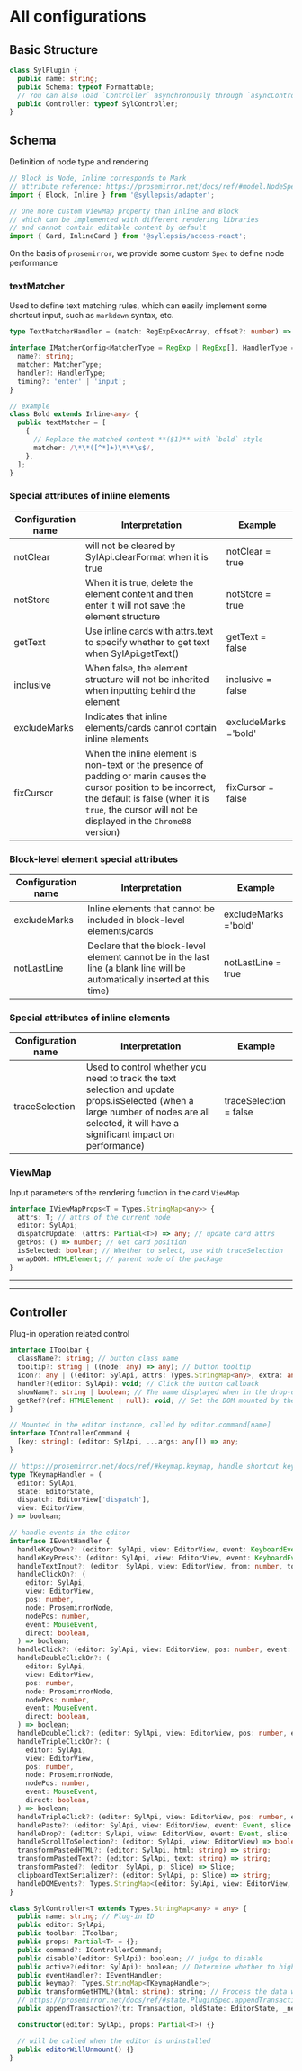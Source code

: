 # All configurations

## Basic Structure

```typescript
class SylPlugin {
  public name: string;
  public Schema: typeof Formattable;
  // You can also load `Controller` asynchronously through `asyncController: () => Promise<typeof SylController>`, and coexistence will overwrite `Controller`
  public Controller: typeof SylController;
}
```

## Schema

Definition of node type and rendering

```typescript
// Block is Node, Inline corresponds to Mark
// attribute reference: https://prosemirror.net/docs/ref/#model.NodeSpec
import { Block, Inline } from '@syllepsis/adapter';

// One more custom ViewMap property than Inline and Block
// which can be implemented with different rendering libraries
// and cannot contain editable content by default
import { Card, InlineCard } from '@syllepsis/access-react';
```

On the basis of `prosemirror`, we provide some custom `Spec` to define node performance

### textMatcher

Used to define text matching rules, which can easily implement some shortcut input, such as `markdown` syntax, etc.

```typescript
type TextMatcherHandler = (match: RegExpExecArray, offset?: number) => Record<string, any> | undefined | null | boolean;

interface IMatcherConfig<MatcherType = RegExp | RegExp[], HandlerType = TextMatcherHandler> {
  name?: string;
  matcher: MatcherType;
  handler?: HandlerType;
  timing?: 'enter' | 'input';
}

// example
class Bold extends Inline<any> {
  public textMatcher = [
    {
      // Replace the matched content **($1)** with `bold` style
      matcher: /\*\*([^*]+)\*\*\s$/,
    },
  ];
}
```

### Special attributes of inline elements

| Configuration name | Interpretation                                                                                                                                                                                                           | Example              |
| ------------------ | ------------------------------------------------------------------------------------------------------------------------------------------------------------------------------------------------------------------------ | -------------------- |
| notClear           | will not be cleared by SylApi.clearFormat when it is true                                                                                                                                                                | notClear = true      |
| notStore           | When it is true, delete the element content and then enter it will not save the element structure                                                                                                                        | notStore = true      |
| getText            | Use inline cards with attrs.text to specify whether to get text when SylApi.getText()                                                                                                                                    | getText = false      |
| inclusive          | When false, the element structure will not be inherited when inputting behind the element                                                                                                                                | inclusive = false    |
| excludeMarks       | Indicates that inline elements/cards cannot contain inline elements                                                                                                                                                      | excludeMarks ='bold' |
| fixCursor          | When the inline element is non-text or the presence of padding or marin causes the cursor position to be incorrect, the default is false (when it is `true`, the cursor will not be displayed in the `Chrome88` version) | fixCursor = false    |

### Block-level element special attributes

| Configuration name | Interpretation                                                                                                             | Example              |
| ------------------ | -------------------------------------------------------------------------------------------------------------------------- | -------------------- |
| excludeMarks       | Inline elements that cannot be included in block-level elements/cards                                                      | excludeMarks ='bold' |
| notLastLine        | Declare that the block-level element cannot be in the last line (a blank line will be automatically inserted at this time) | notLastLine = true   |

### Special attributes of inline elements

| Configuration name | Interpretation                                                                                                                                                                             | Example                |
| ------------------ | ------------------------------------------------------------------------------------------------------------------------------------------------------------------------------------------ | ---------------------- |
| traceSelection     | Used to control whether you need to track the text selection and update props.isSelected (when a large number of nodes are all selected, it will have a significant impact on performance) | traceSelection = false |

### ViewMap

Input parameters of the rendering function in the card `ViewMap`

```typescript
interface IViewMapProps<T = Types.StringMap<any>> {
  attrs: T; // attrs of the current node
  editor: SylApi;
  dispatchUpdate: (attrs: Partial<T>) => any; // update card attrs
  getPos: () => number; // Get card position
  isSelected: boolean; // Whether to select, use with traceSelection
  wrapDOM: HTMLElement; // parent node of the package
}
```

---

---

## Controller

Plug-in operation related control

```typescript
interface IToolbar {
  className?: string; // button class name
  tooltip?: string | ((node: any) => any); // button tooltip
  icon?: any | ((editor: SylApi, attrs: Types.StringMap<any>, extra: any) => any); // button icon
  handler?(editor: SylApi): void; // Click the button callback
  showName?: string | boolean; // The name displayed when in the drop-down list
  getRef?(ref: HTMLElement | null): void; // Get the DOM mounted by the button
}

// Mounted in the editor instance, called by editor.command[name]
interface IControllerCommand {
  [key: string]: (editor: SylApi, ...args: any[]) => any;
}

// https://prosemirror.net/docs/ref/#keymap.keymap, handle shortcut keys
type TKeymapHandler = (
  editor: SylApi,
  state: EditorState,
  dispatch: EditorView['dispatch'],
  view: EditorView,
) => boolean;

// handle events in the editor
interface IEventHandler {
  handleKeyDown?: (editor: SylApi, view: EditorView, event: KeyboardEvent) => boolean;
  handleKeyPress?: (editor: SylApi, view: EditorView, event: KeyboardEvent) => boolean;
  handleTextInput?: (editor: SylApi, view: EditorView, from: number, to: number, text: string) => boolean;
  handleClickOn?: (
    editor: SylApi,
    view: EditorView,
    pos: number,
    node: ProsemirrorNode,
    nodePos: number,
    event: MouseEvent,
    direct: boolean,
  ) => boolean;
  handleClick?: (editor: SylApi, view: EditorView, pos: number, event: MouseEvent) => boolean;
  handleDoubleClickOn?: (
    editor: SylApi,
    view: EditorView,
    pos: number,
    node: ProsemirrorNode,
    nodePos: number,
    event: MouseEvent,
    direct: boolean,
  ) => boolean;
  handleDoubleClick?: (editor: SylApi, view: EditorView, pos: number, event: MouseEvent) => boolean;
  handleTripleClickOn?: (
    editor: SylApi,
    view: EditorView,
    pos: number,
    node: ProsemirrorNode,
    nodePos: number,
    event: MouseEvent,
    direct: boolean,
  ) => boolean;
  handleTripleClick?: (editor: SylApi, view: EditorView, pos: number, event: MouseEvent) => boolean;
  handlePaste?: (editor: SylApi, view: EditorView, event: Event, slice: Slice) => boolean;
  handleDrop?: (editor: SylApi, view: EditorView, event: Event, slice: Slice, moved: boolean) => boolean;
  handleScrollToSelection?: (editor: SylApi, view: EditorView) => boolean;
  transformPastedHTML?: (editor: SylApi, html: string) => string;
  transformPastedText?: (editor: SylApi, text: string) => string;
  transformPasted?: (editor: SylApi, p: Slice) => Slice;
  clipboardTextSerializer?: (editor: SylApi, p: Slice) => string;
  handleDOMEvents?: Types.StringMap<(editor: SylApi, view: EditorView, event: any) => boolean>;
}

class SylController<T extends Types.StringMap<any> = any> {
  public name: string; // Plug-in ID
  public editor: SylApi;
  public toolbar: IToolbar;
  public props: Partial<T> = {};
  public command?: IControllerCommand;
  public disable?(editor: SylApi): boolean; // judge to disable
  public active?(editor: SylApi): boolean; // Determine whether to highlight
  public eventHandler?: IEventHandler;
  public keymap?: Types.StringMap<TKeymapHandler>;
  public transformGetHTML?(html: string): string; // Process the data when getHTML
  // https://prosemirror.net/docs/ref/#state.PluginSpec.appendTransaction, return Transaction only when it needs to be modified
  public appendTransaction?(tr: Transaction, oldState: EditorState, _newState: EditorState): void | Transaction;

  constructor(editor: SylApi, props: Partial<T>) {}

  // will be called when the editor is uninstalled
  public editorWillUnmount() {}
}
```
